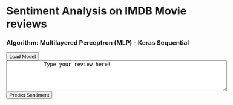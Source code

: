<script src="https://cdn.jsdelivr.net/npm/@tensorflow/tfjs@0.13.3/dist/tf.min.js"> </script>
<script>
async function loadModelAndWordIndex(){
    document.getElementById("result").innerHTML = "Loading Model, please wait..."
    this.model = await tf.loadModel('kerasMLPTfjs/model.json')
    const wordIndexJson = await fetch('word_index_data.json')
    const wordIndexData = await wordIndexJson.json();
    this.wordIndex = wordIndexData['word_index']
    document.getElementById("result").innerHTML = "Model loaded, type in your review and hit predict. Happy Predicting! :)"
}

async function predictSentiment(){
    const inputText = document.getElementById("reviewText").value.trim().toLowerCase().replace(/(\.|\,|\!)/g, '').split(' ');

    const inputBuffer = tf.buffer([1, 100], 'int32');

    for (let i = 0; i < inputText.length; ++i) {
        const word = inputText[i];
        inputBuffer.set(this.wordIndex[word] + 3, 0, i);
      }

      const input = inputBuffer.toTensor();

      document.getElementById("result").innerHTML = "Running inference..."
      const predictOut = this.model.predict(input);
      const score = predictOut.dataSync()[0];
      predictOut.dispose();
      if (score>0.5){
        document.getElementById("result").innerHTML = "Positive review, score: " + score 
      }
      else if (score<0.5){
        document.getElementById("result").innerHTML = "Negative review, score: " + score 
      }
      else{
        document.getElementById("result").innerHTML = "Something went wrong";
      }
}
</script>

# Sentiment Analysis on IMDB Movie reviews
### Algorithm: Multilayered Perceptron (MLP) - Keras Sequential

<div>
    <button onclick="loadModelAndWordIndex();">Load Model</button>
</div>
<div>
    <textarea rows="5" cols="70" id="reviewText">
            Type your review here!
    </textarea>
</div>
<div>
    <button onclick="predictSentiment();">Predict Sentiment</button>
</div>
<div>
    <p id="result"></p>
</div>